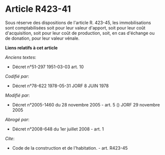 # Article R423-41

Sous réserve des dispositions de l'article R. 423-45, les immobilisations sont comptabilisées soit pour leur valeur d'apport,
soit pour leur coût d'acquisition, soit pour leur coût de production, soit, en cas d'échange ou de donation, pour leur valeur
vénale.

**Liens relatifs à cet article**

_Anciens textes_:

  - Décret n°51-297 1951-03-03 art. 10

_Codifié par_:

  - Décret n°78-622 1978-05-31 JORF 8 JUIN 1978

_Modifié par_:

  - Décret n°2005-1460 du 28 novembre 2005 - art. 5 () JORF 29 novembre 2005

_Abrogé par_:

  - Décret n°2008-648 du 1er juillet 2008 - art. 1

_Cite_:

  - Code de la construction et de l'habitation. - art. R423-45
